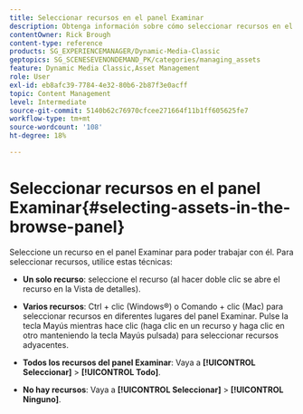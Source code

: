 ```yaml
---
title: Seleccionar recursos en el panel Examinar
description: Obtenga información sobre cómo seleccionar recursos en el panel Examinar de Adobe Dynamic Media Classic.
contentOwner: Rick Brough
content-type: reference
products: SG_EXPERIENCEMANAGER/Dynamic-Media-Classic
geptopics: SG_SCENESEVENONDEMAND_PK/categories/managing_assets
feature: Dynamic Media Classic,Asset Management
role: User
exl-id: eb8afc39-7784-4e32-80b6-2b87f3e0acff
topic: Content Management
level: Intermediate
source-git-commit: 5140b62c76970cfcee271664f11b1ff605625fe7
workflow-type: tm+mt
source-wordcount: '108'
ht-degree: 18%

---
```


# Seleccionar recursos en el panel Examinar{#selecting-assets-in-the-browse-panel}

Seleccione un recurso en el panel Examinar para poder trabajar con él. Para seleccionar recursos, utilice estas técnicas:

* **Un solo recurso**: seleccione el recurso (al hacer doble clic se abre el recurso en la Vista de detalles).

* **Varios recursos**: Ctrl + clic (Windows®) o Comando + clic (Mac) para seleccionar recursos en diferentes lugares del panel Examinar. Pulse la tecla Mayús mientras hace clic (haga clic en un recurso y haga clic en otro manteniendo la tecla Mayús pulsada) para seleccionar recursos adyacentes.

* **Todos los recursos del panel Examinar**: Vaya a **[!UICONTROL Seleccionar]** > **[!UICONTROL Todo]**.

* **No hay recursos**: Vaya a **[!UICONTROL Seleccionar]** > **[!UICONTROL Ninguno]**.
